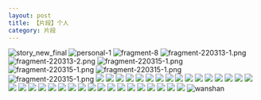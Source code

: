 ```yaml
---
layout: post
title: 【片段】个人
category: 片段
---
```

![story_new_final](http://rh8cub8wq.hd-bkt.clouddn.com/img/story_new_final_0322.png)
![personal-1](http://rh8cub8wq.hd-bkt.clouddn.com/img/personal-1.png)
![fragment-8](http://rh8cub8wq.hd-bkt.clouddn.com/img/fragment-8.jpg)
![fragment-220313-1.png](http://rh8cub8wq.hd-bkt.clouddn.com/img/fragment-220313-1.png)
![fragment-220313-2.png](http://rh8cub8wq.hd-bkt.clouddn.com/img/fragment-220313-2.png)
![fragment-220315-1.png](http://rh8cub8wq.hd-bkt.clouddn.com/img/fragment-220315-1.png)
![fragment-220315-1.png](http://rh8cub8wq.hd-bkt.clouddn.com/img/fragment-220321-1.png)
![fragment-220315-1.png](http://rh8cub8wq.hd-bkt.clouddn.com/img/fragment-220321-2.png)
![fragment-220315-1.png](http://rh8cub8wq.hd-bkt.clouddn.com/img/fragment-220321-3.png)
![](http://rh8cub8wq.hd-bkt.clouddn.com/img/fragment-220322-1.png)
![](http://rh8cub8wq.hd-bkt.clouddn.com/img/fragment-220322-2.png)
![](http://rh8cub8wq.hd-bkt.clouddn.com/img/fragment-220322-3.png)
![](http://rh8cub8wq.hd-bkt.clouddn.com/img/fragment-220322-4.png)
![](http://rh8cub8wq.hd-bkt.clouddn.com/img/fragment-220322-5.png)
![](http://rh8cub8wq.hd-bkt.clouddn.com/img/fragment-220324-1.png)
![](http://rh8cub8wq.hd-bkt.clouddn.com/img/pel-220324-2.png)
![](http://rh8cub8wq.hd-bkt.clouddn.com/img/pel-220326-9.png)
![](http://rh8cub8wq.hd-bkt.clouddn.com/img/fragment-220327-1.png)
![](http://rh8cub8wq.hd-bkt.clouddn.com/img/fragment-220329-1.png)
![](http://rh8cub8wq.hd-bkt.clouddn.com/img/fragment-220329-2.png)
![](http://rh8cub8wq.hd-bkt.clouddn.com/img/fragment-220329-3.png)
![](http://rh8cub8wq.hd-bkt.clouddn.com/img/fragment-220402-1.png)
![](http://rh8cub8wq.hd-bkt.clouddn.com/img/fragment-220402-2.png)
![](http://rh8cub8wq.hd-bkt.clouddn.com/img/fragment-220403-1.png)
![](http://rh8cub8wq.hd-bkt.clouddn.com/img/fragment-220403-2.png)
![](http://rh8cub8wq.hd-bkt.clouddn.com/img/fragment-220412-1.png)
![](http://rh8cub8wq.hd-bkt.clouddn.com/img/fragment-220412-2.png)
![](http://rh8cub8wq.hd-bkt.clouddn.com/img/fragment-220412-3.png)
![](http://rh8cub8wq.hd-bkt.clouddn.com/img/fragment-220412-4.png)
![](http://rh8cub8wq.hd-bkt.clouddn.com/img/fragment-220412-5.png)
![](http://rh8cub8wq.hd-bkt.clouddn.com/img/win11-active-1.png)
![](http://rh8cub8wq.hd-bkt.clouddn.com/img/win11-active-2.png)
![](http://rh8cub8wq.hd-bkt.clouddn.com/img/pel-220324-1.png)
![](http://rh8cub8wq.hd-bkt.clouddn.com/img/pel-220324-3.png)
![](http://rh8cub8wq.hd-bkt.clouddn.com/img/pel-220415-16.jpg)
![](http://rh8cub8wq.hd-bkt.clouddn.com/img/fragment-220417-1.png)
![](http://rh8dao9dj.hd-bkt.clouddn.com/img/fragment-220421-1.png)
![](http://rh8dao9dj.hd-bkt.clouddn.com/img/fragment-220421-2.png)
![](http://rh8dao9dj.hd-bkt.clouddn.com/img/fragment-220422-1.png)
![](http://rh8dao9dj.hd-bkt.clouddn.com/img/fragment-220506-1.jpeg)
![](http://rh8dao9dj.hd-bkt.clouddn.com/img/fragment-220515-1.jpg)
![](http://rh8dao9dj.hd-bkt.clouddn.com/img/fragment-220515-2.jpg)
![](http://rh8dao9dj.hd-bkt.clouddn.com/img/fragment-220613-1.jpg)
![wanshan](http://rh8cub8wq.hd-bkt.clouddn.com/img/wanshan.png)



  



